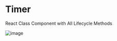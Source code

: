 # Timer
React Class Component with All Lifecycle Methods

![image](https://github.com/user-attachments/assets/887f9e8e-f148-457f-9b1d-620de90fad56)
